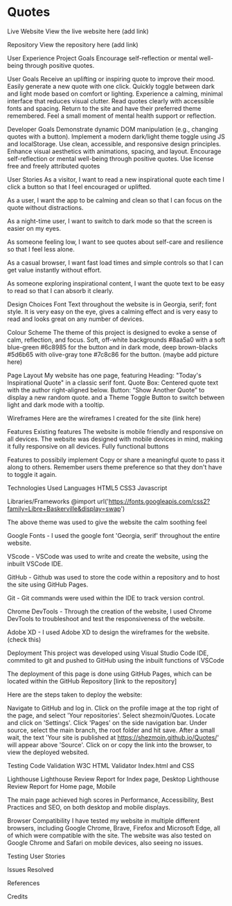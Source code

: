 # Quotes

Live Website
View the live website here (add link) 

Repository
View the repository here (add link)


User Experience
Project Goals
Encourage self-reflection or mental well-being through positive quotes.

User Goals
Receive an uplifting or inspiring quote to improve their mood.
Easily generate a new quote with one click.
Quickly toggle between dark and light mode based on comfort or lighting.
Experience a calming, minimal interface that reduces visual clutter.
Read quotes clearly with accessible fonts and spacing.
Return to the site and have their preferred theme remembered.
Feel a small moment of mental health support or reflection.

Developer Goals
Demonstrate dynamic DOM manipulation (e.g., changing quotes with a button).
Implement a modern dark/light theme toggle using JS and localStorage.
Use clean, accessible, and responsive design principles.
Enhance visual aesthetics with animations, spacing, and layout.
Encourage self-reflection or mental well-being through positive quotes.
Use license free and freely attributed quotes

User Stories
As a visitor, I want to read a new inspirational quote each time I click a button so that I feel encouraged or uplifted.

As a user, I want the app to be calming and clean so that I can focus on the quote without distractions.

As a night-time user, I want to switch to dark mode so that the screen is easier on my eyes.

As someone feeling low, I want to see quotes about self-care and resilience so that I feel less alone.

As a casual browser, I want fast load times and simple controls so that I can get value instantly without effort.

As someone exploring inspirational content, I want the quote text to be easy to read so that I can absorb it clearly.



Design Choices
Font
Text throughout the website is in Georgia, serif; font style. It is very easy on the eye, gives a calming effect and is very easy to read and looks great on any number of devices.

Colour Scheme
The theme of this project is designed to evoke a sense of calm, reflection, and focus. Soft, off-white backgrounds #8aa5a0 with a soft blue-green #6c8985 for the button and in dark mode, deep brown-blacks #5d6b65 with olive-gray tone #7c8c86 for the button. (maybe add picture here)

Page Layout
My website has one page, featuring 
Heading: "Today's Inspirational Quote" in a classic serif font.
Quote Box: Centered quote text with the author right-aligned below.
Button: “Show Another Quote” to display a new random quote.
and a Theme Toggle Button to switch between light and dark mode with a tooltip.



Wireframes
Here are the wireframes I created for the site (link here)



Features
Existing features
The website is mobile friendly and responsive on all devices. The website was designed with mobile devices in mind, making it fully responsive on all devices. 
Fully functional buttons

Features to possibily implement
Copy or share a meaningful quote to  pass it along to others.
Remember users theme preference so that they don't have to toggle it again.



Technologies Used
Languages
HTML5
CSS3
Javascript

Libraries/Frameworks
@import url('https://fonts.googleapis.com/css2?family=Libre+Baskerville&display=swap')

The above theme was used to give the website the calm soothing feel

Google Fonts - I used the google font 'Georgia, serif' throughout the entire website.

VScode - VSCode was used to write and create the website, using the inbuilt VSCode IDE.

GitHub - Github was used to store the code within a repository and to host the site using GitHub Pages.

Git - Git commands were used within the IDE to track version control.

Chrome DevTools - Through the creation of the website, I used Chrome DevTools to troubleshoot and test the responsiveness of the website.

Adobe XD - I used Adobe XD to design the wireframes for the website. (check this)




Deployment
This project was developed using Visual Studio Code IDE, commited to git and pushed to GitHub using the inbuilt functions of VSCode

The deployment of this page is done using GitHub Pages, which can be located within the GitHub Repository [link to the repository]

Here are the steps taken to deploy the website:

Navigate to GitHub and log in.
Click on the profile image at the top right of the page, and select 'Your repositories'.
Select shezmoin/Quotes.
Locate and click on 'Settings'.
Click 'Pages' on the side navigation bar.
Under source, select the main branch, the root folder and hit save.
After a small wait, the text 'Your site is published at https://shezmoin.github.io/Quotes/' will appear above 'Source'.
Click on or copy the link into the browser, to view the deployed websited.



Testing
Code Validation
W3C HTML Validator
Index.html and CSS

Lighthouse
Lighthouse Review Report for Index page, Desktop
Lighthouse Review Report for Home page, Mobile

The main page achieved high scores in Performance, Accessibility, Best Practices and SEO, on both desktop and mobile displays.

Browser Compatibility
I have tested my website in multiple different browsers, including Google Chrome, Brave, Firefox and Microsoft Edge, all of which were compatible with the site. The website was also tested on Google Chrome and Safari on mobile devices, also seeing no issues.

Testing User Stories

Issues Resolved


References

Credits